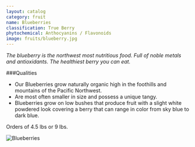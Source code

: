 ```yaml
---
layout: catalog
category: fruit
name: Blueberries
classification: True Berry
phytochemical: Anthocyanins / Flavonoids
image: fruits/blueberry.jpg
---
```


*The blueberry is the northwest most nutritious food. Full of noble metals and antioxidants. The healthiest berry you can eat.*

###Qualities 
 
- Our Blueberries grow naturally organic high in the foothills and mountains of the Pacific Northwest. 
- Are most often smaller in size and possess a unique tangy. 
- Blueberries grow on low bushes that produce fruit with a slight white powdered look covering a berry that can range in color from sky blue to dark blue. 

Orders of 4.5 lbs  or 9 lbs. 

![Blueberries](http://upload.wikimedia.org/wikipedia/commons/8/88/PattsBlueberries.jpg)
